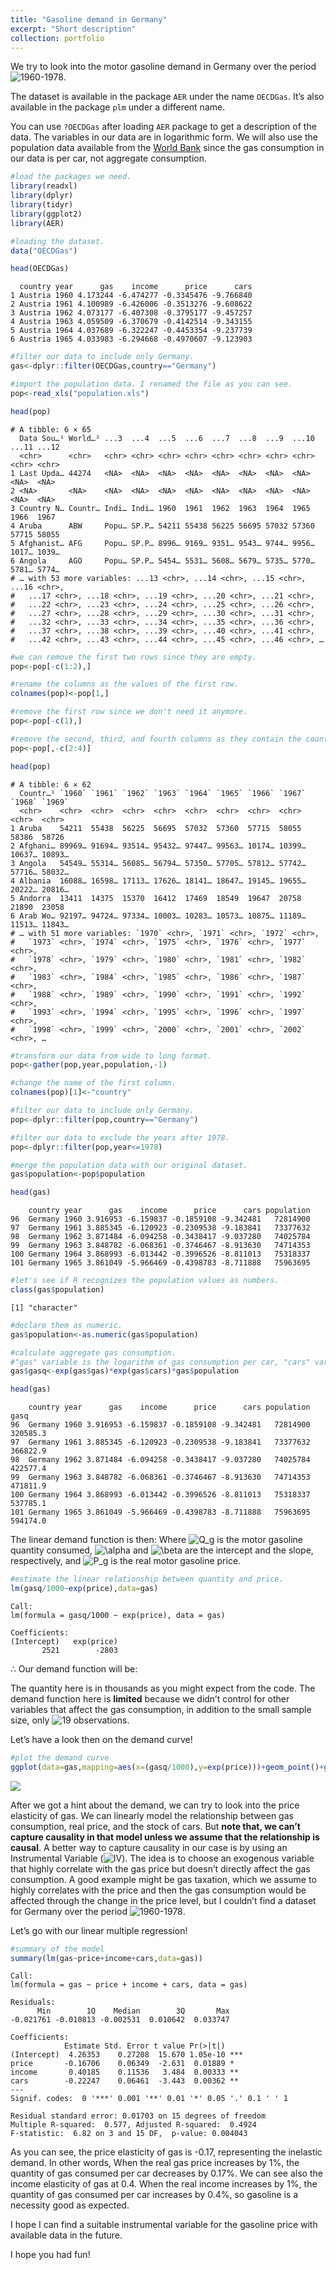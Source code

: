 ```yaml
---
title: "Gasoline demand in Germany"
excerpt: "Short description"
collection: portfolio
---
```

  

We try to look into the motor gasoline demand in Germany over the period
![1960-1978](https://latex.codecogs.com/png.image?%5Cdpi%7B110%7D&space;%5Cbg_white&space;1960-1978 "1960-1978").

The dataset is available in the package `AER` under the name `OECDGas`.
It’s also available in the package `plm` under a different name.

You can use `?OECDGas` after loading `AER` package to get a description
of the data. The variables in our data are in logarithmic form.
We will also use the population data available from the [World
Bank](https://data.worldbank.org/indicator/SP.POP.TOTL) since the gas
consumption in our data is per car, not aggregate consumption.

``` r
#load the packages we need.
library(readxl)
library(dplyr)
library(tidyr)
library(ggplot2)
library(AER)
```

``` r
#loading the dataset.
data("OECDGas")

head(OECDGas)
```

      country year      gas    income      price      cars
    1 Austria 1960 4.173244 -6.474277 -0.3345476 -9.766840
    2 Austria 1961 4.100989 -6.426006 -0.3513276 -9.608622
    3 Austria 1962 4.073177 -6.407308 -0.3795177 -9.457257
    4 Austria 1963 4.059509 -6.370679 -0.4142514 -9.343155
    5 Austria 1964 4.037689 -6.322247 -0.4453354 -9.237739
    6 Austria 1965 4.033983 -6.294668 -0.4970607 -9.123903

``` r
#filter our data to include only Germany.
gas<-dplyr::filter(OECDGas,country=="Germany")

#import the population data. I renamed the file as you can see.
pop<-read_xls("population.xls")

head(pop)
```

    # A tibble: 6 × 65
      Data Sou…¹ World…² ...3  ...4  ...5  ...6  ...7  ...8  ...9  ...10 ...11 ...12
      <chr>      <chr>   <chr> <chr> <chr> <chr> <chr> <chr> <chr> <chr> <chr> <chr>
    1 Last Upda… 44274   <NA>  <NA>  <NA>  <NA>  <NA>  <NA>  <NA>  <NA>  <NA>  <NA> 
    2 <NA>       <NA>    <NA>  <NA>  <NA>  <NA>  <NA>  <NA>  <NA>  <NA>  <NA>  <NA> 
    3 Country N… Countr… Indi… Indi… 1960  1961  1962  1963  1964  1965  1966  1967 
    4 Aruba      ABW     Popu… SP.P… 54211 55438 56225 56695 57032 57360 57715 58055
    5 Afghanist… AFG     Popu… SP.P… 8996… 9169… 9351… 9543… 9744… 9956… 1017… 1039…
    6 Angola     AGO     Popu… SP.P… 5454… 5531… 5608… 5679… 5735… 5770… 5781… 5774…
    # … with 53 more variables: ...13 <chr>, ...14 <chr>, ...15 <chr>, ...16 <chr>,
    #   ...17 <chr>, ...18 <chr>, ...19 <chr>, ...20 <chr>, ...21 <chr>,
    #   ...22 <chr>, ...23 <chr>, ...24 <chr>, ...25 <chr>, ...26 <chr>,
    #   ...27 <chr>, ...28 <chr>, ...29 <chr>, ...30 <chr>, ...31 <chr>,
    #   ...32 <chr>, ...33 <chr>, ...34 <chr>, ...35 <chr>, ...36 <chr>,
    #   ...37 <chr>, ...38 <chr>, ...39 <chr>, ...40 <chr>, ...41 <chr>,
    #   ...42 <chr>, ...43 <chr>, ...44 <chr>, ...45 <chr>, ...46 <chr>, …

``` r
#we can remove the first two rows since they are empty.
pop<-pop[-c(1:2),]

#rename the columns as the values of the first row.
colnames(pop)<-pop[1,]

#remove the first row since we don't need it anymore.
pop<-pop[-c(1),]

#remove the second, third, and fourth columns as they contain the country code, the indicator name, the indicator code respectively and we won't use them.
pop<-pop[,-c(2:4)]

head(pop)
```

    # A tibble: 6 × 62
      Countr…¹ `1960` `1961` `1962` `1963` `1964` `1965` `1966` `1967` `1968` `1969`
      <chr>    <chr>  <chr>  <chr>  <chr>  <chr>  <chr>  <chr>  <chr>  <chr>  <chr> 
    1 Aruba    54211  55438  56225  56695  57032  57360  57715  58055  58386  58726 
    2 Afghani… 89969… 91694… 93514… 95432… 97447… 99563… 10174… 10399… 10637… 10893…
    3 Angola   54549… 55314… 56085… 56794… 57350… 57705… 57812… 57742… 57716… 58032…
    4 Albania  16088… 16598… 17113… 17626… 18141… 18647… 19145… 19655… 20222… 20816…
    5 Andorra  13411  14375  15370  16412  17469  18549  19647  20758  21890  23058 
    6 Arab Wo… 92197… 94724… 97334… 10003… 10283… 10573… 10875… 11189… 11513… 11843…
    # … with 51 more variables: `1970` <chr>, `1971` <chr>, `1972` <chr>,
    #   `1973` <chr>, `1974` <chr>, `1975` <chr>, `1976` <chr>, `1977` <chr>,
    #   `1978` <chr>, `1979` <chr>, `1980` <chr>, `1981` <chr>, `1982` <chr>,
    #   `1983` <chr>, `1984` <chr>, `1985` <chr>, `1986` <chr>, `1987` <chr>,
    #   `1988` <chr>, `1989` <chr>, `1990` <chr>, `1991` <chr>, `1992` <chr>,
    #   `1993` <chr>, `1994` <chr>, `1995` <chr>, `1996` <chr>, `1997` <chr>,
    #   `1998` <chr>, `1999` <chr>, `2000` <chr>, `2001` <chr>, `2002` <chr>, …

``` r
#transform our data from wide to long format.
pop<-gather(pop,year,population,-1)

#change the name of the first column.
colnames(pop)[1]<-"country"

#filter our data to include only Germany.
pop<-dplyr::filter(pop,country=="Germany")

#filter our data to exclude the years after 1978.
pop<-dplyr::filter(pop,year<=1978)

#merge the population data with our original dataset.
gas$population<-pop$population

head(gas)
```

        country year      gas    income      price      cars population
    96  Germany 1960 3.916953 -6.159837 -0.1859108 -9.342481   72814900
    97  Germany 1961 3.885345 -6.120923 -0.2309538 -9.183841   73377632
    98  Germany 1962 3.871484 -6.094258 -0.3438417 -9.037280   74025784
    99  Germany 1963 3.848782 -6.068361 -0.3746467 -8.913630   74714353
    100 Germany 1964 3.868993 -6.013442 -0.3996526 -8.811013   75318337
    101 Germany 1965 3.861049 -5.966469 -0.4398783 -8.711888   75963695

``` r
#let's see if R recognizes the population values as numbers.
class(gas$population)
```

    [1] "character"

``` r
#declare them as numeric.
gas$population<-as.numeric(gas$population)

#calculate aggregate gas consumption. 
#"gas" variable is the logarithm of gas consumption per car, "cars" variable is the logarithm of the stock of cars per capita, and that's why we needed the population data.
gas$gasq<-exp(gas$gas)*exp(gas$cars)*gas$population

head(gas)
```

        country year      gas    income      price      cars population     gasq
    96  Germany 1960 3.916953 -6.159837 -0.1859108 -9.342481   72814900 320585.3
    97  Germany 1961 3.885345 -6.120923 -0.2309538 -9.183841   73377632 366822.9
    98  Germany 1962 3.871484 -6.094258 -0.3438417 -9.037280   74025784 422577.4
    99  Germany 1963 3.848782 -6.068361 -0.3746467 -8.913630   74714353 471811.9
    100 Germany 1964 3.868993 -6.013442 -0.3996526 -8.811013   75318337 537785.1
    101 Germany 1965 3.861049 -5.966469 -0.4398783 -8.711888   75963695 594174.0

The linear demand function is then: Where
![Q_g](https://latex.codecogs.com/png.image?%5Cdpi%7B110%7D&space;%5Cbg_white&space;Q_g "Q_g")
is the motor gasoline quantity consumed,
![\alpha](https://latex.codecogs.com/png.image?%5Cdpi%7B110%7D&space;%5Cbg_white&space;%5Calpha "\alpha")
and
![\beta](https://latex.codecogs.com/png.image?%5Cdpi%7B110%7D&space;%5Cbg_white&space;%5Cbeta "\beta")
are the intercept and the slope, respectively, and
![P_g](https://latex.codecogs.com/png.image?%5Cdpi%7B110%7D&space;%5Cbg_white&space;P_g "P_g")
is the real motor gasoline price.

``` r
#estimate the linear relationship between quantity and price.
lm(gasq/1000~exp(price),data=gas)
```


    Call:
    lm(formula = gasq/1000 ~ exp(price), data = gas)

    Coefficients:
    (Intercept)   exp(price)  
           2521        -2803  

∴ Our demand function will be:

The quantity here is in thousands as you might expect from the code. The
demand function here is **limited** because we didn’t control for other
variables that affect the gas consumption, in addition to the small
sample size, only
![19](https://latex.codecogs.com/png.image?%5Cdpi%7B110%7D&space;%5Cbg_white&space;19 "19")
observations.

Let’s have a look then on the demand curve!

``` r
#plot the demand curve
ggplot(data=gas,mapping=aes(x=(gasq/1000),y=exp(price)))+geom_point()+geom_smooth(formula=y~x,method="lm",se=T)+scale_y_continuous(breaks=seq(0.4,0.9,by=0.1))+labs(x="Gasoline Consumption \n (in Thousands)",y="Real Gasoline Price")
```

![](project5_files/figure-gfm/unnamed-chunk-4-1.png)<!-- -->

After we got a hint about the demand, we can try to look into the price
elasticity of gas. We can linearly model the relationship between gas
consumption, real price, and the stock of cars. But **note that, we
can’t capture causality in that model unless we assume that the
relationship is causal**. A better way to capture causality in our case
is by using an Instrumental Variable
(![IV](https://latex.codecogs.com/png.image?%5Cdpi%7B110%7D&space;%5Cbg_white&space;IV "IV")).
The idea is to choose an exogenous variable that highly correlate with
the gas price but doesn’t directly affect the gas consumption. A good
example might be gas taxation, which we assume to highly correlates with
the price and then the gas consumption would be affected through the
change in the price level, but I couldn’t find a dataset for Germany
over the period
![1960-1978](https://latex.codecogs.com/png.image?%5Cdpi%7B110%7D&space;%5Cbg_white&space;1960-1978 "1960-1978").

Let’s go with our linear multiple regression!

``` r
#summary of the model
summary(lm(gas~price+income+cars,data=gas))
```


    Call:
    lm(formula = gas ~ price + income + cars, data = gas)

    Residuals:
          Min        1Q    Median        3Q       Max 
    -0.021761 -0.010813 -0.002531  0.010642  0.033747 

    Coefficients:
                Estimate Std. Error t value Pr(>|t|)    
    (Intercept)  4.26353    0.27208  15.670 1.05e-10 ***
    price       -0.16706    0.06349  -2.631  0.01889 *  
    income       0.40185    0.11536   3.484  0.00333 ** 
    cars        -0.22247    0.06461  -3.443  0.00362 ** 
    ---
    Signif. codes:  0 '***' 0.001 '**' 0.01 '*' 0.05 '.' 0.1 ' ' 1

    Residual standard error: 0.01703 on 15 degrees of freedom
    Multiple R-squared:  0.577, Adjusted R-squared:  0.4924 
    F-statistic:  6.82 on 3 and 15 DF,  p-value: 0.004043

As you can see, the price elasticity of gas is -0.17, representing the
inelastic demand. In other words, When the real gas price increases by
1%, the quantity of gas consumed per car decreases by 0.17%.
We can see also the income elasticity of gas at 0.4. When the real
income increases by 1%, the quantity of gas consumed per car increases
by 0.4%, so gasoline is a necessity good as expected.

I hope I can find a suitable instrumental variable for the gasoline
price with available data in the future.

I hope you had fun!
